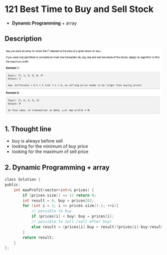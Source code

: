 # 121 Best Time to Buy and Sell Stock
- **Dynamic Programming** + array
 

## Description
![IMAGE](resources/D188E58338B2B3C6F8B243AEDC53994B.jpg)

## 1. Thought line
- buy is always before sell
- looking for the minimum of buy price
- looking for the maximum of sell price

## 2. Dynamic Programming + array

```c
class Solution {
public:
    int maxProfit(vector<int>& prices) {
        if (prices.size() <= 1) return 0;
        int result = 0, buy = prices[0];
        for (int i = 1; i <= prices.size()-1; ++i){
            // possible to buy
            if (prices[i] < buy) buy = prices[i];
            // possible to sell (sell after buy)
            else result = (prices[i]-buy > result)?prices[i]-buy:result;
        }
        return result;
    }
};
```